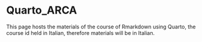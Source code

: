 # Quarto_ARCA
This page hosts the materials of the course of Rmarkdown using Quarto, the course id held in Italian, therefore materials will be in Italian.
